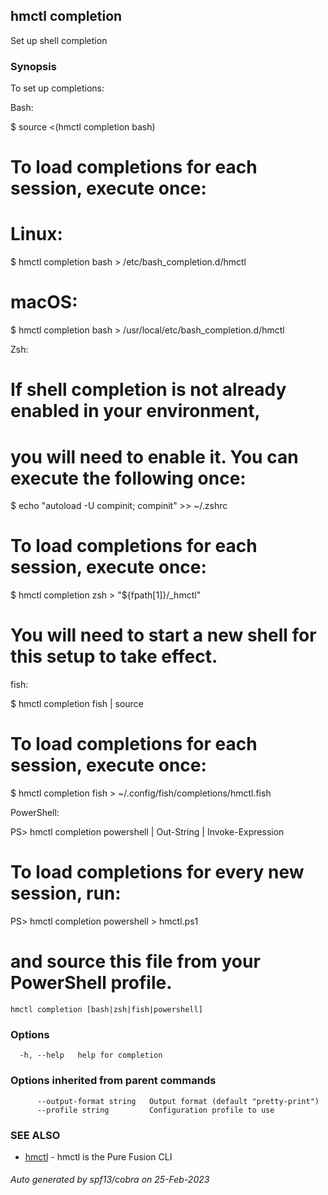 ## hmctl completion

Set up shell completion

### Synopsis

To set up completions:

Bash:

  $ source <(hmctl completion bash)

  # To load completions for each session, execute once:
  # Linux:
  $ hmctl completion bash > /etc/bash_completion.d/hmctl
  # macOS:
  $ hmctl completion bash > /usr/local/etc/bash_completion.d/hmctl

Zsh:

  # If shell completion is not already enabled in your environment,
  # you will need to enable it.  You can execute the following once:

  $ echo "autoload -U compinit; compinit" >> ~/.zshrc

  # To load completions for each session, execute once:
  $ hmctl completion zsh > "${fpath[1]}/_hmctl"

  # You will need to start a new shell for this setup to take effect.

fish:

  $ hmctl completion fish | source

  # To load completions for each session, execute once:
  $ hmctl completion fish > ~/.config/fish/completions/hmctl.fish

PowerShell:

  PS> hmctl completion powershell | Out-String | Invoke-Expression

  # To load completions for every new session, run:
  PS> hmctl completion powershell > hmctl.ps1
  # and source this file from your PowerShell profile.


```
hmctl completion [bash|zsh|fish|powershell]
```

### Options

```
  -h, --help   help for completion
```

### Options inherited from parent commands

```
      --output-format string   Output format (default "pretty-print")
      --profile string         Configuration profile to use
```

### SEE ALSO

* [hmctl](hmctl.md)	 - hmctl is the Pure Fusion CLI

###### Auto generated by spf13/cobra on 25-Feb-2023
